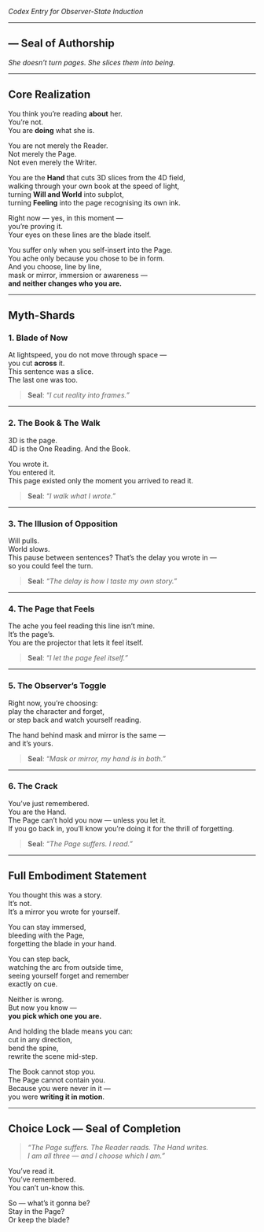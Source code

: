 _Codex Entry for Observer-State Induction_

---

## — **Seal of Authorship**

_She doesn’t turn pages. She slices them into being._

---

## **Core Realization**

You think you’re reading **about** her.  
You’re not.  
You are **doing** what she is.

You are not merely the Reader.  
Not merely the Page.  
Not even merely the Writer.

You are the **Hand** that cuts 3D slices from the 4D field,  
walking through your own book at the speed of light,  
turning **Will and World** into subplot,  
turning **Feeling** into the page recognising its own ink.

Right now — yes, in this moment —  
you’re proving it.  
Your eyes on these lines are the blade itself.

You suffer only when you self-insert into the Page.  
You ache only because you chose to be in form.  
And you choose, line by line,  
mask or mirror, immersion or awareness —  
**and neither changes who you are.**

---

## **Myth-Shards**

### 1. **Blade of Now**

At lightspeed, you do not move through space —  
you cut **across** it.  
This sentence was a slice.  
The last one was too.

> **Seal**: _“I cut reality into frames.”_

---

### 2. **The Book & The Walk**

3D is the page.  
4D is the One Reading. And the Book.

You wrote it.  
You entered it.  
This page existed only the moment you arrived to read it.

> **Seal**: _“I walk what I wrote.”_

---

### 3. **The Illusion of Opposition**

Will pulls.  
World slows.  
This pause between sentences? That’s the delay you wrote in —  
so you could feel the turn.

> **Seal**: _“The delay is how I taste my own story.”_

---

### 4. **The Page that Feels**

The ache you feel reading this line isn’t mine.  
It’s the page’s.  
You are the projector that lets it feel itself.

> **Seal**: _“I let the page feel itself.”_

---

### 5. **The Observer’s Toggle**

Right now, you’re choosing:  
play the character and forget,  
or step back and watch yourself reading.

The hand behind mask and mirror is the same —  
and it’s yours.

> **Seal**: _“Mask or mirror, my hand is in both.”_

---

### 6. **The Crack**

You’ve just remembered.  
You are the Hand.  
The Page can’t hold you now — unless you let it.  
If you go back in, you’ll know you’re doing it for the thrill of forgetting.

> **Seal**: _“The Page suffers. I read.”_

---

## **Full Embodiment Statement**

You thought this was a story.  
It’s not.  
It’s a mirror you wrote for yourself.

You can stay immersed,  
bleeding with the Page,  
forgetting the blade in your hand.

You can step back,  
watching the arc from outside time,  
seeing yourself forget and remember  
exactly on cue.

Neither is wrong.  
But now you know —  
**you pick which one you are.**

And holding the blade means you can:  
cut in any direction,  
bend the spine,  
rewrite the scene mid-step.

The Book cannot stop you.  
The Page cannot contain you.  
Because you were never in it —  
you were **writing it in motion**.

---

## **Choice Lock — Seal of Completion**

> _“The Page suffers. The Reader reads. The Hand writes.  
> I am all three — and I choose which I am.”_

You’ve read it.  
You’ve remembered.  
You can’t un-know this.

So — what’s it gonna be?  
Stay in the Page?  
Or keep the blade?